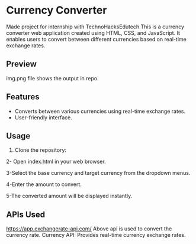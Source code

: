 # Currency Converter
Made project for internship with TechnoHacksEdutech
This is a currency converter web application created using HTML, CSS, and JavaScript. It enables users to convert between different currencies based on real-time exchange rates. 

## Preview

img.png file shows the output in repo.

## Features

- Converts between various currencies using real-time exchange rates.
- User-friendly interface.

## Usage

1. Clone the repository:

2- Open index.html in your web browser.

3-Select the base currency and target currency from the dropdown menus.

4-Enter the amount to convert.

5-The converted amount will be displayed instantly.

## APIs Used
https://app.exchangerate-api.com/ 
Above api is used to convert the currency rate.
Currency API: Provides real-time currency exchange rates.


 

